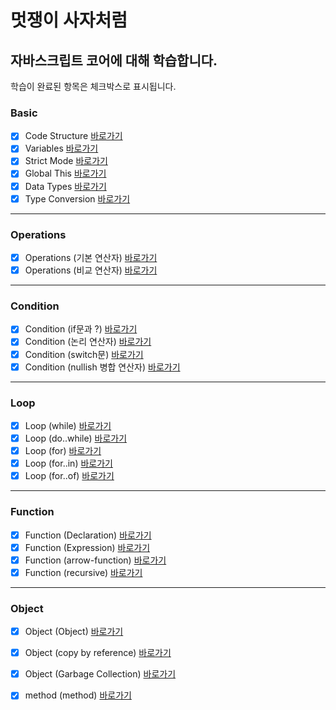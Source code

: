 


# 멋쟁이 사자처럼
## 자바스크립트 코어에 대해 학습합니다.

학습이 완료된 항목은 체크박스로 표시됩니다.

### Basic
 - [x] Code Structure [바로가기](https://github.com/simseonbeom/core-javascript/blob/01.core/client/chapter/core/01.codeStructure.js)
 - [x] Variables [바로가기](https://github.com/simseonbeom/core-javascript/blob/01.core/client/chapter/core/02.variables.js)
 - [x] Strict Mode [바로가기](https://github.com/simseonbeom/core-javascript/blob/01.core/client/chapter/core/03.strictMode.js)
 - [x] Global This [바로가기](https://github.com/simseonbeom/core-javascript/blob/01.core/client/chapter/core/04.globalThis.js)
 - [x] Data Types [바로가기](https://github.com/simseonbeom/core-javascript/blob/01.core/client/chapter/core/05.dataType.js)
 - [x] Type Conversion [바로가기](https://github.com/simseonbeom/core-javascript/blob/01.core/client/chapter/core/06.typeConversion.js)
 ---
 ### Operations
 - [x] Operations (기본 연산자) [바로가기](https://github.com/simseonbeom/core-javascript/blob/01.core/client/chapter/core/07-1.operation.js)
 - [x] Operations (비교 연산자) [바로가기](https://github.com/simseonbeom/core-javascript/blob/01.core/client/chapter/core/07-2.operation.js)
 ---

 ### Condition 
 
 - [x] Condition (if문과 ?) [바로가기](https://github.com/simseonbeom/core-javascript/blob/01.core/client/chapter/core/08-1.condition.js)
 - [x] Condition (논리 연산자) [바로가기](https://github.com/simseonbeom/core-javascript/blob/01.core/client/chapter/core/08-2.condition.js)
 - [x] Condition (switch문) [바로가기](https://github.com/simseonbeom/core-javascript/blob/01.core/client/chapter/core/08-3.condition.js)
 - [x] Condition (nullish 병합 연산자) [바로가기](https://github.com/simseonbeom/core-javascript/blob/01.core/client/chapter/core/08-4.condition.js)
 ---
 ### Loop
 - [x] Loop (while) [바로가기](https://github.com/simseonbeom/core-javascript/blob/01.core/client/chapter/core/09-1.loop.js)
 - [x] Loop (do..while) [바로가기](https://github.com/simseonbeom/core-javascript/blob/01.core/client/chapter/core/09-2.loop.js)
 - [x] Loop (for) [바로가기](https://github.com/simseonbeom/core-javascript/blob/01.core/client/chapter/core/09-3.loop.js)
 - [x] Loop (for..in) [바로가기](https://github.com/simseonbeom/core-javascript/blob/01.core/client/chapter/core/09-4.loop.js)
 - [x] Loop (for..of) [바로가기](https://github.com/simseonbeom/core-javascript/blob/01.core/client/chapter/core/09-5.loop.js)
 ---
 ### Function
 - [x] Function (Declaration) [바로가기](https://github.com/simseonbeom/core-javascript/blob/01.core/client/chapter/core/10-1.function.js)
 - [x] Function (Expression) [바로가기](https://github.com/simseonbeom/core-javascript/blob/01.core/client/chapter/core/10-2.function.js)
 - [x] Function (arrow-function) [바로가기](https://github.com/simseonbeom/core-javascript/blob/01.core/client/chapter/core/10-3.function.js)
 - [x] Function (recursive) [바로가기](https://github.com/simseonbeom/core-javascript/blob/01.core/client/chapter/core/10-4.function.js)
 ---
 ### Object
 - [x] Object (Object) [바로가기](https://github.com/simseonbeom/core-javascript/blob/01.core/client/chapter/core/11-1.object.js)
 - [x] Object (copy by reference) [바로가기](https://github.com/simseonbeom/core-javascript/blob/01.core/client/chapter/core/11-2.object.js)
 - [x] Object (Garbage Collection) [바로가기](https://github.com/simseonbeom/core-javascript/blob/01.core/client/chapter/core/11-3.object.js)
 - [x] method (method) [바로가기](https://github.com/simseonbeom/core-javascript/blob/01.core/client/chapter/core/11-4.method.js)










